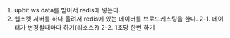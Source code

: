 


1. upbit ws data를 받아서 redis에 넣는다.
2. 웹소켓 서버를 하나 올려서 redis에 있는 데이터를 브로드케스팅을 한다.
    2-1. 데이터가 변경될때마다 하기(리소스?)
    2-2. 1초당 한번 하기
